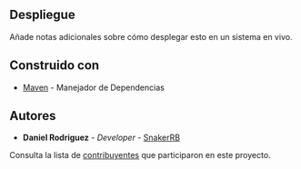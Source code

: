 
## Despliegue

Añade notas adicionales sobre cómo desplegar esto en un sistema en vivo.

## Construido con

* [Maven](https://maven.apache.org/) - Manejador de Dependencias

## Autores

* **Daniel Rodriguez** - *Developer* - [SnakerRB](https://github.com/SnakerRB)

Consulta la lista de [contribuyentes](http://contribuyentes.enlace) que participaron en este proyecto.
